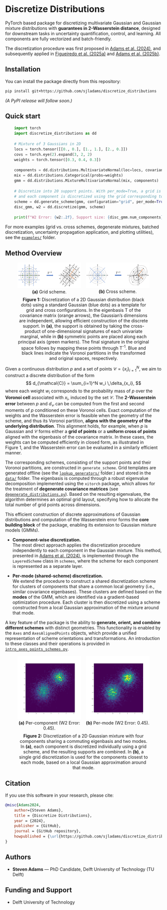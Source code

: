# Discretize Distributions
PyTorch based package for discretizing multivariate Gaussian and Gaussian mixture distributions with **guarantees in 2-Wasserstein distance**, designed for downstream tasks in uncertainty quantification, control, and learning. All components are fully vectorized and batch-friendly.

The discretization procedure was first proposed in [Adams et al. (2024)](https://arxiv.org/pdf/2407.18707), and 
subsequently applied in [Figueiredo et al. (2025a)](https://arxiv.org/pdf/2506.08689) and [Adams et al. (2025b)](https://arxiv.org/pdf/2505.11219).

## Installation
You can install the package directly from this repository:

```bash
pip install git+https://github.com/sjladams/discretize_distributions
```
*(A PyPI release will follow soon.)*

## Quick start

```python
    import torch
    import discretize_distributions as dd

    # Mixture of 3 Gaussians in 2D
    locs = torch.tensor([[0., 0.], [1., 1.], [2., 0.]])
    covs = torch.eye(2).expand(3, 2, 2)
    weights = torch.tensor([0.3, 0.4, 0.3])

    components = dd.distributions.MultivariateNormal(loc=locs, covariance_matrix=covs)
    mix = dd.distributions.Categorical(probs=weights)
    gmm = dd.distributions.MixtureMultivariateNormal(mix, components)

    # Discretize into 20 support points. With per_mode=True, a grid is constructed around each mode,
    # and each component is discretized using the grid corresponding to the mode to which it contributes most.
    scheme = dd.generate_scheme(gmm, configuration="grid", per_mode=True, scheme_size=20)
    disc_gmm, w2 = dd.discretize(gmm, scheme)

    print(f"W2 Error: {w2:.2f}, Support size: {disc_gmm.num_components})")
```

For more examples (grid vs. cross schemes, degenerate mixtures, batched discretization, uncertainty propagation application, and plotting utilities), see the [`examples/`](./examples) folder.

## Method Overview
<figure>
  <div style="display: flex; justify-content: center; gap: 16px; align-items: flex-start;">
    <div style="text-align: center;">
      <img src="assets/signature_gaussian.png" alt="grid" width="300">
      <div><b>(a)</b> Grid scheme.</div>
    </div>
    <div style="text-align: center;">
      <img src="assets/cross_signature_gaussian.png" alt="cross" width="300">
      <div><b>(b)</b> Cross scheme.</div>
    </div>
  </div>

  <p style="text-align: center; margin-top: 8px;">
    <b>Figure 1:</b> Discretization of a 2D Gaussian distribution (black dots) using a standard Gaussian (blue dots) as a template for grid and cross configurations.
    In the eigenbasis T of the covariance matrix (orange arrows), the Gaussian’s dimensions are independent, allowing efficient construction of the discrete support.
    In <b>(a)</b>, the support is obtained by taking the cross-product of one-dimensional signatures of each univariate marginal, while in <b>(b)</b> symmetric points are placed along each principal axis (green markers).
    The final signature in the original space follows by mapping these points through T<sup>-1</sup>. Blue and black lines indicate the Voronoi partitions in the transformed and original spaces, respectively.
  </p>
</figure>

Given a continuous distribution $p$ and a set of points $\mathcal{C} = \{x_i\}_{i=1}^N$, we aim to construct a discrete distribution of the form  
$$
    d_{\mathcal{C}} = \sum_{i=1}^N w_i \,\delta_{x_i},
$$
where each weight $w_i$ corresponds to the probability mass of $p$ over the **Voronoi cell** associated with $x_i$, induced by the set $\mathcal{C}$. The **2-Wasserstein error** between $p$ and $d_{\mathcal{C}}$ can be computed from the first and second moments of $p$ conditioned on these Voronoi cells. Exact computation of the weights and the Wasserstein error is feasible when the geometry of the scheme, and thus its Voronoi partition, **aligns with the geometry of the underlying distribution**. This alignment holds, for example, when $p$ is Gaussian and $\mathcal{C}$ forms either a **grid of points** or a **uniform cross of points** aligned with the eigenbasis of the covariance matrix. In these cases, the weights can be computed efficiently in closed form, as illustrated in Figure&nbsp;1, and the Wasserstein error can be evaluated in a similarly efficient manner.

The corresponding schemes, consisting of the support points and their Voronoi partitions, are constructed in `generate_scheme`. Grid templates are generated offline (see the [`lookup_generators/`](src/discretize_distributions/lookup_generators/) folder.) and stored in the [`data/`](src/discretize_distributions/data/) folder. The eigenbasis is computed through a robust eigenvalue decomposition implemented using the `xitorch` package, which allows for the treatment of **degenerate covariance matrices** (see [`degenerate_distributions.py`](examples/degenerate_distributions.py)). Based on the resulting eigenvalues, the algorithm determines an optimal grid layout, specifying how to allocate the total number of grid points across dimensions.  

This efficient construction of discrete approximations of Gaussian distributions and computation of the Wasserstein error forms the **core building block** of the package, enabling its extension to Gaussian mixture models (GMMs).

- **Component-wise discretization.**  
  The most direct approach applies the discretization procedure independently to each component in the Gaussian mixture. This method, presented in [Adams et al. (2024)](https://arxiv.org/pdf/2407.18707), is implemented through the `LayeredScheme` class in `schemes`, where the scheme for each component is represented as a separate layer.

- **Per-mode (shared-scheme) discretization.**  
  We extend the procedure to construct a shared discretization scheme for clusters of components that share a common local geometry (i.e., similar covariance eigenbases). These clusters are defined based on the **modes** of the GMM, which are identified via a gradient-based optimization procedure. Each cluster is then discretized using a scheme constructed from a local Gaussian approximation of the mixture around that mode.

A key feature of the package is the ability to **generate, orient, and combine different schemes** with distinct geometries. This functionality is enabled by the `Axes` and `AxesAlignedPoints` objects, which provide a unified representation of scheme orientations and transformations. An introduction to these classes and their operations is provided in [`intro_axes_points_schemes.py`](`examples/intro_axes_points_schemes.py`).

<figure>
  <div style="display: flex; justify-content: center; gap: 16px; align-items: flex-start;">
    <div style="text-align: center;">
      <img src="assets/disc_gmm_per_comp.png" alt="grid" width="280">
      <div><b>(a)</b> Per-component (W2 Error: 0.45).</div>
    </div>
    <div style="text-align: center;">
      <img src="assets/disc_gmm_per_mode.png" alt="cross" width="280">
      <div><b>(b)</b> Per-mode (W2 Error: 0.45).</div>
    </div>
  </div>
  <p style="text-align: center; margin-top: 8px;">
    <b>Figure 2:</b> Discretization of a 2D Gaussian mixture with four components sharing a commuting eigenbasis and two modes.  
    In <b>(a)</b>, each component is discretized individually using a grid scheme, and the resulting supports are combined.  
    In <b>(b)</b>, a single grid discretization is used for the components closest to each mode, based on a local Gaussian approximation around that mode.
  </p>
</figure>


## Citation

If you use this software in your research, please cite:

```bibtex
@misc{Adams2024,
    author={Steven Adams},
    title = {Discretize Distributions},
    year = {2024},
    publisher = {GitHub},
    journal = {GitHub repository},
    howpublished = {\url{https://github.com/sjladams/discretize_distributions}}
}
```

## Authors

- **Steven Adams** — PhD Candidate, Delft University of Technology (TU Delft)

## Funding and Support

- Delft University of Technology
